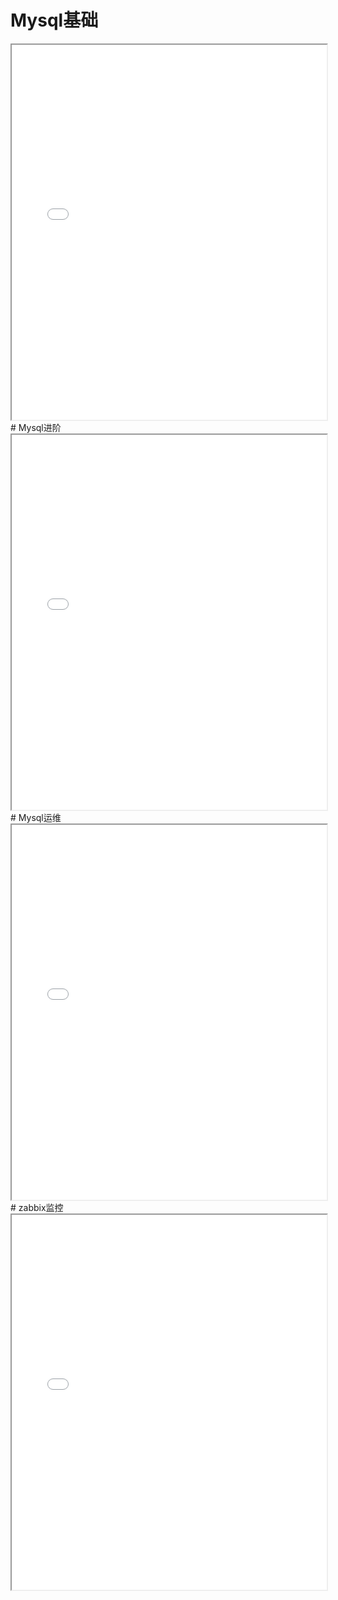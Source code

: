 # Mysql基础
<iframe src="MySQL8基础学习.pdf" width="100%" height="600px"></iframe>
# Mysql进阶
<iframe src="Mysql8进阶学习.pdf" width="100%" height="600px"></iframe>
# Mysql运维
<iframe src="MySQL-运维篇.pdf" width="100%" height="600px"></iframe>
# zabbix监控
<iframe src="zabbix监控4.2.pdf" width="100%" height="600px"></iframe>